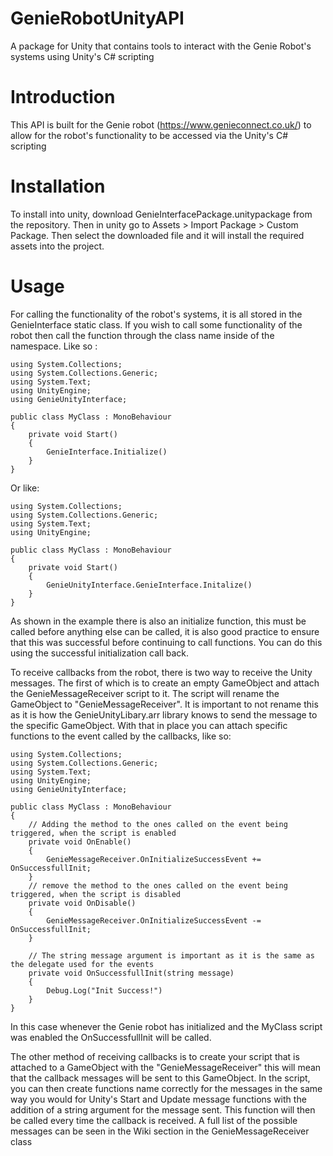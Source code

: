 # GenieRobotUnityAPI
A package for Unity that contains tools to interact with the Genie Robot's systems using Unity's C# scripting
# Introduction
This API is built for the Genie robot (https://www.genieconnect.co.uk/) to allow for the robot's functionality to be accessed via the Unity's C# scripting
# Installation
To install into unity, download GenieInterfacePackage.unitypackage from the repository. Then in unity go to Assets > Import Package > Custom Package. Then select the downloaded file and it will install the required assets into the project.
# Usage
For calling the functionality of the robot's systems, it is all stored in the GenieInterface static class. If you wish to call some functionality of the robot then call the function through the class name inside of the namespace. Like so :

```
using System.Collections;
using System.Collections.Generic;
using System.Text;
using UnityEngine;
using GenieUnityInterface;

public class MyClass : MonoBehaviour
{
    private void Start()
    {
        GenieInterface.Initialize()
    }
}
```
Or like:
```
using System.Collections;
using System.Collections.Generic;
using System.Text;
using UnityEngine;

public class MyClass : MonoBehaviour
{
    private void Start()
    {
        GenieUnityInterface.GenieInterface.Initalize()
    }
}
```
As shown in the example there is also an initialize function, this must be called before anything else can be called, it is also good practice to ensure that this was successful before continuing to call functions. You can do this using the successful initialization call back.

To receive callbacks from the robot, there is two way to receive the Unity messages. The first of which is to create an empty GameObject and attach the GenieMessageReceiver script to it. The script will rename the GameObject to "GenieMessageReceiver". It is important to not rename this as it is how the GenieUnityLibary.arr library knows to send the message to the specific GameObject. With that in place you can attach specific functions to the event called by the callbacks, like so:
```
using System.Collections;
using System.Collections.Generic;
using System.Text;
using UnityEngine;
using GenieUnityInterface;

public class MyClass : MonoBehaviour
{
    // Adding the method to the ones called on the event being triggered, when the script is enabled
    private void OnEnable()
    {
        GenieMessageReceiver.OnInitializeSuccessEvent += OnSuccessfullInit;
    }
    // remove the method to the ones called on the event being triggered, when the script is disabled
    private void OnDisable()
    {
        GenieMessageReceiver.OnInitializeSuccessEvent -= OnSuccessfullInit;
    }
    
    // The string message argument is important as it is the same as the delegate used for the events
    private void OnSuccessfullInit(string message)
    {
        Debug.Log("Init Success!")
    }
}
```
In this case whenever the Genie robot has initialized and the MyClass script was enabled the OnSuccessfullInit will be called.

The other method of receiving callbacks is to create your script that is attached to a GameObject with the "GenieMessageReceiver" this will mean that the callback messages will be sent to this GameObject. In the script, you can then create functions name correctly for the messages in the same way you would for Unity's Start and Update message functions with the addition of a string argument for the message sent. This function will then be called every time the callback is received. A full list of the possible messages can be seen in the Wiki section in the GenieMessageReceiver class
